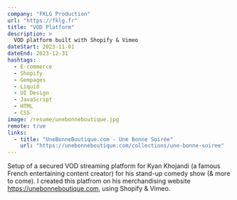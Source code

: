 ```yaml
---
company: "FKLG Production"
url: "https://fklg.fr"
title: "VOD Platform"
description: >
  VOD platform built with Shopify & Vimeo
dateStart: 2023-11-01
dateEnd: 2023-12-31
hashtags:
  - E-commerce
  - Shopify
  - Gempages
  - Liquid
  - UI Design
  - JavaScript
  - HTML
  - CSS
image: /resume/unebonneboutique.jpg
remote: true
links:
  - title: "UneBonneBoutique.com - Une Bonne Soirée"
    url: "https://unebonneboutique.com/collections/une-bonne-soiree"
---
```


Setup of a secured VOD streaming platform for Kyan Khojandi (a famous French
entertaining content creator) for his stand-up comedy show (& more to come). I
created this platfrom on his merchandising website https://unebonneboutique.com,
using Shopify & Vimeo.

